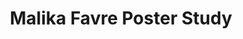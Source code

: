 ---
layout: layouts/post.njk
tags:
- work
title: Malika Favre Poster Study
medium: Print
software: Photoshop and Illustrator
featured_image: "/img/baileygraphic.png"
description: A vintage postcard altered with custom stamp.
support_images:
---